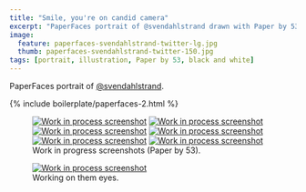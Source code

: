 ```yaml
---
title: "Smile, you're on candid camera"
excerpt: "PaperFaces portrait of @svendahlstrand drawn with Paper by 53 on an iPad."
image: 
  feature: paperfaces-svendahlstrand-twitter-lg.jpg
  thumb: paperfaces-svendahlstrand-twitter-150.jpg
tags: [portrait, illustration, Paper by 53, black and white]
---
```


PaperFaces portrait of [@svendahlstrand](http://twitter.com/svendahlstrand).

{% include boilerplate/paperfaces-2.html %}

<figure class="half">
  <a href="{{ site.url }}/assets/images/paperfaces-svendahlstrand-process-1-lg.jpg"><img src="{{ site.url }}/assets/images/paperfaces-svendahlstrand-process-1-600.jpg" alt="Work in process screenshot"></a>
  <a href="{{ site.url }}/assets/images/paperfaces-svendahlstrand-process-2-lg.jpg"><img src="{{ site.url }}/assets/images/paperfaces-svendahlstrand-process-2-600.jpg" alt="Work in process screenshot"></a>
  <a href="{{ site.url }}/assets/images/paperfaces-svendahlstrand-process-3-lg.jpg"><img src="{{ site.url }}/assets/images/paperfaces-svendahlstrand-process-3-600.jpg" alt="Work in process screenshot"></a>
  <a href="{{ site.url }}/assets/images/paperfaces-svendahlstrand-process-4-lg.jpg"><img src="{{ site.url }}/assets/images/paperfaces-svendahlstrand-process-4-600.jpg" alt="Work in process screenshot"></a>
  <a href="{{ site.url }}/assets/images/paperfaces-svendahlstrand-process-5-lg.jpg"><img src="{{ site.url }}/assets/images/paperfaces-svendahlstrand-process-5-600.jpg" alt="Work in process screenshot"></a>
  <a href="{{ site.url }}/assets/images/paperfaces-svendahlstrand-process-6-lg.jpg"><img src="{{ site.url }}/assets/images/paperfaces-svendahlstrand-process-6-600.jpg" alt="Work in process screenshot"></a>
  <figcaption>Work in progress screenshots (Paper by 53).</figcaption>
</figure>

<figure>
  <a href="{{ site.url }}/assets/images/paperfaces-svendahlstrand-process-7-lg.jpg"><img src="{{ site.url }}/assets/images/paperfaces-svendahlstrand-process-7-750.jpg" alt="Work in process screenshot"></a>
  <figcaption>Working on them eyes.</figcaption>
</figure>